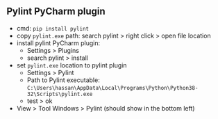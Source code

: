 ## Pylint PyCharm plugin
* cmd: `pip install pylint`
* copy `pylint.exe` path: search pylint > right click > open file location
* install pylint PyCharm plugin: 
  * Settings > Plugins
  * search pylint > install
* set `pylint.exe` location to pylint plugin
  * Settings > Pylint
  * Path to Pylint executable: `C:\Users\hassan\AppData\Local\Programs\Python\Python38-32\Scripts\pylint.exe`
  * test > ok
* View > Tool Windows > Pylint (should show in the bottom left)
